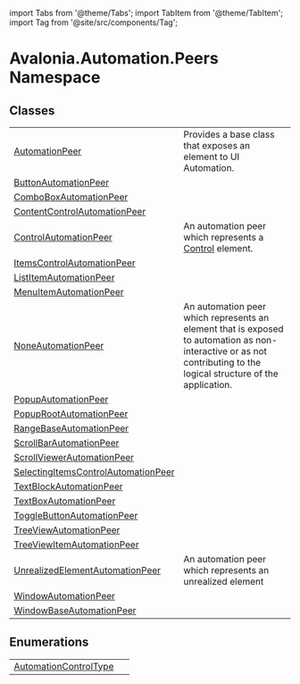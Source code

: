 import Tabs from '@theme/Tabs'; 
import TabItem from '@theme/TabItem'; 
import Tag from '@site/src/components/Tag'; 

# Avalonia.Automation.Peers Namespace






## Classes
<table>
<tr>
<td><a href="T_Avalonia_Automation_Peers_AutomationPeer">AutomationPeer</a></td>
<td>Provides a base class that exposes an element to UI Automation.</td>
</tr>
<tr>
<td><a href="T_Avalonia_Automation_Peers_ButtonAutomationPeer">ButtonAutomationPeer</a></td>
<td> </td>
</tr>
<tr>
<td><a href="T_Avalonia_Automation_Peers_ComboBoxAutomationPeer">ComboBoxAutomationPeer</a></td>
<td> </td>
</tr>
<tr>
<td><a href="T_Avalonia_Automation_Peers_ContentControlAutomationPeer">ContentControlAutomationPeer</a></td>
<td> </td>
</tr>
<tr>
<td><a href="T_Avalonia_Automation_Peers_ControlAutomationPeer">ControlAutomationPeer</a></td>
<td>An automation peer which represents a <a href="T_Avalonia_Controls_Control">Control</a> element.</td>
</tr>
<tr>
<td><a href="T_Avalonia_Automation_Peers_ItemsControlAutomationPeer">ItemsControlAutomationPeer</a></td>
<td> </td>
</tr>
<tr>
<td><a href="T_Avalonia_Automation_Peers_ListItemAutomationPeer">ListItemAutomationPeer</a></td>
<td> </td>
</tr>
<tr>
<td><a href="T_Avalonia_Automation_Peers_MenuItemAutomationPeer">MenuItemAutomationPeer</a></td>
<td> </td>
</tr>
<tr>
<td><a href="T_Avalonia_Automation_Peers_NoneAutomationPeer">NoneAutomationPeer</a></td>
<td>An automation peer which represents an element that is exposed to automation as non- interactive or as not contributing to the logical structure of the application.</td>
</tr>
<tr>
<td><a href="T_Avalonia_Automation_Peers_PopupAutomationPeer">PopupAutomationPeer</a></td>
<td> </td>
</tr>
<tr>
<td><a href="T_Avalonia_Automation_Peers_PopupRootAutomationPeer">PopupRootAutomationPeer</a></td>
<td> </td>
</tr>
<tr>
<td><a href="T_Avalonia_Automation_Peers_RangeBaseAutomationPeer">RangeBaseAutomationPeer</a></td>
<td> </td>
</tr>
<tr>
<td><a href="T_Avalonia_Automation_Peers_ScrollBarAutomationPeer">ScrollBarAutomationPeer</a></td>
<td> </td>
</tr>
<tr>
<td><a href="T_Avalonia_Automation_Peers_ScrollViewerAutomationPeer">ScrollViewerAutomationPeer</a></td>
<td> </td>
</tr>
<tr>
<td><a href="T_Avalonia_Automation_Peers_SelectingItemsControlAutomationPeer">SelectingItemsControlAutomationPeer</a></td>
<td> </td>
</tr>
<tr>
<td><a href="T_Avalonia_Automation_Peers_TextBlockAutomationPeer">TextBlockAutomationPeer</a></td>
<td> </td>
</tr>
<tr>
<td><a href="T_Avalonia_Automation_Peers_TextBoxAutomationPeer">TextBoxAutomationPeer</a></td>
<td> </td>
</tr>
<tr>
<td><a href="T_Avalonia_Automation_Peers_ToggleButtonAutomationPeer">ToggleButtonAutomationPeer</a></td>
<td> </td>
</tr>
<tr>
<td><a href="T_Avalonia_Automation_Peers_TreeViewAutomationPeer">TreeViewAutomationPeer</a></td>
<td> </td>
</tr>
<tr>
<td><a href="T_Avalonia_Automation_Peers_TreeViewItemAutomationPeer">TreeViewItemAutomationPeer</a></td>
<td> </td>
</tr>
<tr>
<td><a href="T_Avalonia_Automation_Peers_UnrealizedElementAutomationPeer">UnrealizedElementAutomationPeer</a></td>
<td>An automation peer which represents an unrealized element</td>
</tr>
<tr>
<td><a href="T_Avalonia_Automation_Peers_WindowAutomationPeer">WindowAutomationPeer</a></td>
<td> </td>
</tr>
<tr>
<td><a href="T_Avalonia_Automation_Peers_WindowBaseAutomationPeer">WindowBaseAutomationPeer</a></td>
<td> </td>
</tr>
</table>

## Enumerations
<table>
<tr>
<td><a href="T_Avalonia_Automation_Peers_AutomationControlType">AutomationControlType</a></td>
<td> </td>
</tr>
</table>